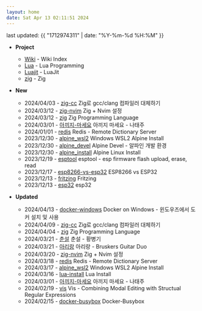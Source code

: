 ```yaml
---
layout: home
date: Sat Apr 13 02:11:51 2024
---
```


last updated: {{ "1712974311" | date: "%Y-%m-%d %H:%M" }}

* __Project__
	- [Wiki](/wiki/index) - Wiki Index
	- [Lua](/wiki/lua) - Lua Programming
	- [Luajit](/wiki/luajit) - LuaJit
	- [zig](/wiki/zig) - Zig


* __New__
	- 2024/04/03 - [zig-cc](wiki/zig-cc.md) Zig로 gcc/clang 컴파일러 대체하기
	- 2024/03/12 - [zig-nvim](wiki/zig-nvim.md) Zig + Nvim 설정
	- 2024/03/12 - [zig](wiki/zig.md) Zig Programming Language
	- 2024/03/01 - [아끼지-마세요](wiki/아끼지-마세요.md) 아끼지 마세요 - 나태주
	- 2024/01/01 - [redis](wiki/redis.md) Redis - Remote Dictionary Server
	- 2023/12/30 - [alpine_wsl2](wiki/alpine_wsl2.md) Windows WSL2 Alpine Install
	- 2023/12/30 - [alpine_devel](wiki/alpine_devel.md) Alpine Devel - 알파인 개발 환경
	- 2023/12/30 - [alpine_install](wiki/alpine_install.md) Alpine Linux Install
	- 2023/12/19 - [esptool](wiki/esptool.md) esptool - esp firmware flash upload, erase, read
	- 2023/12/17 - [esp8266-vs-esp32](wiki/esp8266-vs-esp32.md) ESP8266 vs ESP32
	- 2023/12/13 - [fritzing](wiki/fritzing.md) Fritzing
	- 2023/12/13 - [esp32](wiki/esp32.md) esp32

* __Updated__
	- 2024/04/13 - [docker-windows](wiki/docker-windows.md) Docker on Windows - 윈도우즈에서 도커 설치 및 사용
	- 2024/04/09 - [zig-cc](wiki/zig-cc.md) Zig로 gcc/clang 컴파일러 대체하기
	- 2024/04/04 - [zig](wiki/zig.md) Zig Programming Language
	- 2024/03/21 - [춘설](wiki/춘설.md) 춘설 - 황병기
	- 2024/03/21 - [아리랑](wiki/아리랑.md) 아리랑 - Bruskers Guitar Duo
	- 2024/03/20 - [zig-nvim](wiki/zig-nvim.md) Zig + Nvim 설정
	- 2024/03/18 - [redis](wiki/redis.md) Redis - Remote Dictionary Server
	- 2024/03/17 - [alpine_wsl2](wiki/alpine_wsl2.md) Windows WSL2 Alpine Install
	- 2024/03/16 - [lua-install](wiki/lua-install.md) Lua Install
	- 2024/03/01 - [아끼지-마세요](wiki/아끼지-마세요.md) 아끼지 마세요 - 나태주
	- 2024/02/19 - [vis](wiki/vis.md) Vis - Combining Modal Editing with Structual Regular Expressions
	- 2024/02/15 - [docker-busybox](wiki/docker-busybox.md) Docker-Busybox
